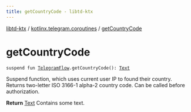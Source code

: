 ```yaml
---
title: getCountryCode - libtd-ktx
---
```


[libtd-ktx](../index.html) / [kotlinx.telegram.coroutines](index.html) / [getCountryCode](./get-country-code.html)

# getCountryCode

`suspend fun `[`TelegramFlow`](../kotlinx.telegram.core/-telegram-flow/index.html)`.getCountryCode(): `[`Text`](https://tdlibx.github.io/td/docs/org/drinkless/td/libcore/telegram/TdApi.Text.html)

Suspend function, which uses current user IP to found their country. Returns two-letter ISO
3166-1 alpha-2 country code. Can be called before authorization.

**Return**
[Text](https://tdlibx.github.io/td/docs/org/drinkless/td/libcore/telegram/TdApi.Text.html) Contains some text.

